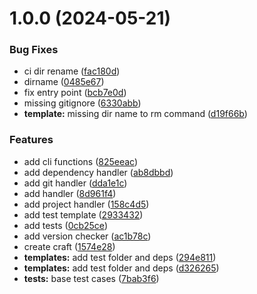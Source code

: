 # 1.0.0 (2024-05-21)


### Bug Fixes

* ci dir rename ([fac180d](https://github.com/o-sca/nodestrap/commit/fac180ddae159ee1746031bab6988c0d694a179c))
* dirname ([0485e67](https://github.com/o-sca/nodestrap/commit/0485e67c576925b48661ee92731b43cd781a9761))
* fix entry point ([bcb7e0d](https://github.com/o-sca/nodestrap/commit/bcb7e0dfcbd3518e088f14c32912c466482f057a))
* missing gitignore ([6330abb](https://github.com/o-sca/nodestrap/commit/6330abbf53b16acd4dcfe162e517fa1a3c96e23a))
* **template:** missing dir name to rm command ([d19f66b](https://github.com/o-sca/nodestrap/commit/d19f66bb14f46092c34cba5aba9d100970e826d5))


### Features

* add cli functions ([825eeac](https://github.com/o-sca/nodestrap/commit/825eeacb8672fff5312129236430f67557e72737))
* add dependency handler ([ab8dbbd](https://github.com/o-sca/nodestrap/commit/ab8dbbdd4da1efd09b302a6a6b26f8ea73fc40cf))
* add git handler ([dda1e1c](https://github.com/o-sca/nodestrap/commit/dda1e1cbd15c3e359702d204951066328401ee32))
* add handler ([8d961f4](https://github.com/o-sca/nodestrap/commit/8d961f48356b09e2b1a9634adb4ea289d3f2362c))
* add project handler ([158c4d5](https://github.com/o-sca/nodestrap/commit/158c4d567a1105b1a43a3ee5b0c9362ab3418efb))
* add test template ([2933432](https://github.com/o-sca/nodestrap/commit/29334322cfecf2c028bbc40d4a35b70b8369d73d))
* add tests ([0cb25ce](https://github.com/o-sca/nodestrap/commit/0cb25ce93bee2b083f8b1c857bd952e9bd551465))
* add version checker ([ac1b78c](https://github.com/o-sca/nodestrap/commit/ac1b78cc3cf6c6dbc3af64f250cbd0bd95950ccb))
* create craft ([1574e28](https://github.com/o-sca/nodestrap/commit/1574e2805609539ba596118658898a540a6de654))
* **templates:** add test folder and deps ([294e811](https://github.com/o-sca/nodestrap/commit/294e81181904e5d03ecf4fd20a2b7153052ecc3c))
* **templates:** add test folder and deps ([d326265](https://github.com/o-sca/nodestrap/commit/d3262651d6e95c4668c592b62910e222b6ffdcb6))
* **tests:** base test cases ([7bab3f6](https://github.com/o-sca/nodestrap/commit/7bab3f6da6a825e0ab4f33545d6f1d4326623b5f))
